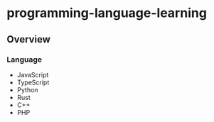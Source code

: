 # programming-language-learning

## Overview

### Language
- JavaScript
- TypeScript
- Python
- Rust
- C++
- PHP
